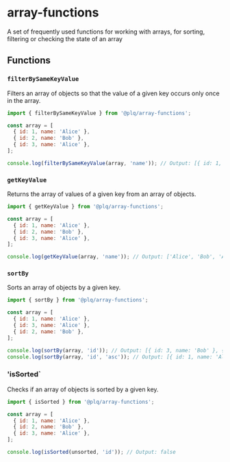 # array-functions
A set of frequently used functions for working with arrays, for sorting, filtering or checking the state of an array

## Functions

### `filterBySameKeyValue`

Filters an array of objects so that the value of a given key occurs only once in the array.

```javascript
import { filterBySameKeyValue } from '@plq/array-functions';

const array = [
  { id: 1, name: 'Alice' },
  { id: 2, name: 'Bob' },
  { id: 3, name: 'Alice' },
];

console.log(filterBySameKeyValue(array, 'name')); // Output: [{ id: 1, name: 'Alice' }, { id: 2, name: 'Bob' }]
```

### `getKeyValue`

Returns the array of values of a given key from an array of objects.

```javascript
import { getKeyValue } from '@plq/array-functions';

const array = [
  { id: 1, name: 'Alice' },
  { id: 2, name: 'Bob' },
  { id: 3, name: 'Alice' },
];

console.log(getKeyValue(array, 'name')); // Output: ['Alice', 'Bob', 'Alice']
```

### `sortBy`

Sorts an array of objects by a given key.

```javascript
import { sortBy } from '@plq/array-functions';

const array = [
  { id: 1, name: 'Alice' },
  { id: 3, name: 'Alice' },
  { id: 2, name: 'Bob' },
];

console.log(sortBy(array, 'id')); // Output: [{ id: 3, name: 'Bob' }, { id: 2, name: 'Alice' }, { id: 1, name: 'Alice' }]
console.log(sortBy(array, 'id', 'asc')); // Output: [{ id: 1, name: 'Alice' }, { id: 2, name: 'Alice' }, { id: 3, name: 'Bob' }]
```

### 'isSorted`

Checks if an array of objects is sorted by a given key.

```javascript
import { isSorted } from '@plq/array-functions';

const array = [
  { id: 1, name: 'Alice' },
  { id: 2, name: 'Bob' },
  { id: 3, name: 'Alice' },
];

console.log(isSorted(unsorted, 'id')); // Output: false
